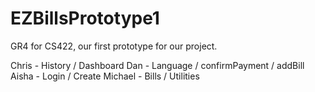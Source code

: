 # EZBillsPrototype1
GR4 for CS422, our first prototype for our project.

Chris - History / Dashboard
Dan - Language / confirmPayment / addBill
Aisha - Login / Create
Michael - Bills / Utilities